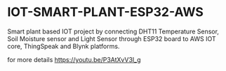 # IOT-SMART-PLANT-ESP32-AWS
Smart plant based IOT project by connecting DHT11 Temperature Sensor, Soil Moisture sensor and Light Sensor through ESP32 board to AWS IOT core, ThingSpeak and Blynk platforms.

for more details
https://youtu.be/P3AtXvV3I_g
